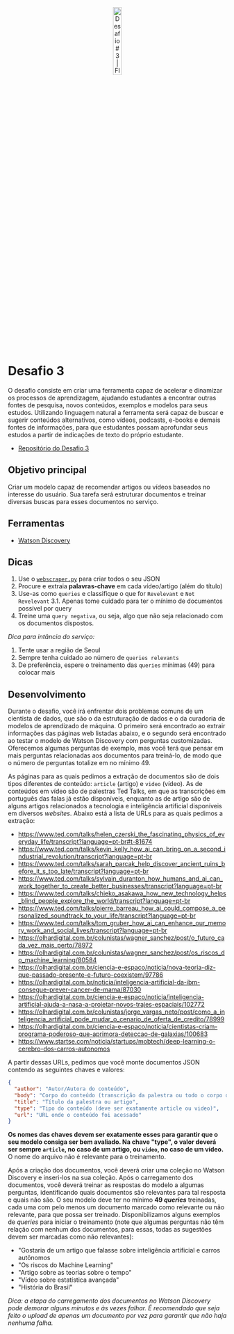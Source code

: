 <div align="center">
  <img width="20%" src="https://maratona.dev/static/icons/3-wd.png" alt="Desafio #3 | FIAP" />

</div>

# Desafio 3

O desafio consiste em criar uma ferramenta capaz de acelerar e dinamizar os processos de aprendizagem, ajudando estudantes a encontrar outras fontes de pesquisa, novos conteúdos, exemplos e modelos para seus estudos. Utilizando linguagem natural a ferramenta será capaz de buscar e sugerir conteúdos alternativos, como vídeos, podcasts, e-books e demais fontes de informações, para que estudantes possam aprofundar seus estudos a partir de indicações de texto do próprio estudante.

- [Repositório do Desafio 3](https://github.com/maratonadev-br/desafio-3-2020)

## Objetivo principal

Criar um modelo capaz de recomendar artigos ou vídeos baseados no interesse do usuário. Sua tarefa será estruturar documentos e treinar diversas buscas para esses documentos no serviço.

## Ferramentas

- [Watson Discovery](https://cloud.ibm.com/catalog/services/discovery)

## Dicas

1. Use o [`webscraper.py`](./webscraper.py) para criar todos o seu JSON
2. Procure e extraia **palavras-chave** em cada vídeo/artigo (além do título)
3. Use-as como `queries` e classifique o que for `Revelevant` e `Not Revelevant`
  3.1. Apenas tome cuidado para ter o mínimo de documentos possível por query
4. Treine uma `query negativa`, ou seja, algo que não seja relacionado com os documentos dispostos.

*Dica para intância do serviço:*

1. Tente usar a região de Seoul
2. Sempre tenha cuidado ao número de `queries relevants`
3. De preferência, espere o treinamento das `queries` mínimas (49) para colocar mais

## Desenvolvimento

Durante o desafio, você irá enfrentar dois problemas comuns de um cientista de dados, que são o da estruturação de dados e o da curadoria de modelos de aprendizado de máquina. O primeiro será encontrado ao extrair informações das páginas web listadas abaixo, e o segundo será encontrado ao testar o modelo de Watson Discovery com perguntas customizadas. Oferecemos algumas perguntas de exemplo, mas você terá que pensar em mais perguntas relacionadas aos documentos para treiná-lo, de modo que o número de perguntas totalize em no mínimo 49.

As páginas para as quais pedimos a extração de documentos são de dois tipos diferentes de conteúdo: `article` (artigo) e `video` (vídeo). As de conteúdos em vídeo são de palestras Ted Talks, em que as transcrições em português das falas já estão disponíveis, enquanto as de artigo são de alguns artigos relacionados a tecnologia e inteligência artificial disponíveis em diversos _websites_. Abaixo está a lista de URLs para as quais pedimos a extração:

- <https://www.ted.com/talks/helen_czerski_the_fascinating_physics_of_everyday_life/transcript?language=pt-br#t-81674>
- <https://www.ted.com/talks/kevin_kelly_how_ai_can_bring_on_a_second_industrial_revolution/transcript?language=pt-br>
- <https://www.ted.com/talks/sarah_parcak_help_discover_ancient_ruins_before_it_s_too_late/transcript?language=pt-br>
- <https://www.ted.com/talks/sylvain_duranton_how_humans_and_ai_can_work_together_to_create_better_businesses/transcript?language=pt-br>
- <https://www.ted.com/talks/chieko_asakawa_how_new_technology_helps_blind_people_explore_the_world/transcript?language=pt-br>
- <https://www.ted.com/talks/pierre_barreau_how_ai_could_compose_a_personalized_soundtrack_to_your_life/transcript?language=pt-br>
- <https://www.ted.com/talks/tom_gruber_how_ai_can_enhance_our_memory_work_and_social_lives/transcript?language=pt-br>
- <https://olhardigital.com.br/colunistas/wagner_sanchez/post/o_futuro_cada_vez_mais_perto/78972>
- <https://olhardigital.com.br/colunistas/wagner_sanchez/post/os_riscos_do_machine_learning/80584>
- <https://olhardigital.com.br/ciencia-e-espaco/noticia/nova-teoria-diz-que-passado-presente-e-futuro-coexistem/97786>
- <https://olhardigital.com.br/noticia/inteligencia-artificial-da-ibm-consegue-prever-cancer-de-mama/87030>
- <https://olhardigital.com.br/ciencia-e-espaco/noticia/inteligencia-artificial-ajuda-a-nasa-a-projetar-novos-trajes-espaciais/102772>
- <https://olhardigital.com.br/colunistas/jorge_vargas_neto/post/como_a_inteligencia_artificial_pode_mudar_o_cenario_de_oferta_de_credito/78999>
- <https://olhardigital.com.br/ciencia-e-espaco/noticia/cientistas-criam-programa-poderoso-que-aprimora-deteccao-de-galaxias/100683>
- <https://www.startse.com/noticia/startups/mobtech/deep-learning-o-cerebro-dos-carros-autonomos>

A partir dessas URLs, pedimos que você monte documentos JSON contendo as seguintes chaves e valores:

```json
{
  "author": "Autor/Autora do conteúdo",
  "body": "Corpo do conteúdo (transcrição da palestra ou todo o corpo de um artigo)",
  "title": "Título da palestra ou artigo",
  "type": "Tipo do conteúdo (deve ser exatamente article ou video)",
  "url": "URL onde o conteúdo foi acessado"
}
```

**Os nomes das chaves devem ser exatamente esses para garantir que o seu modelo consiga ser bem avaliado. Na chave "type", o valor deverá ser sempre `article`, no caso de um artigo, ou `video`, no caso de um vídeo.** O nome do arquivo não é relevante para o treinamento.

Após a criação dos documentos, você deverá criar uma coleção no Watson Discovery e inseri-los na sua coleção. Após o carregamento dos documentos, você deverá treinar as respostas do modelo a algumas perguntas, identificando quais documentos são relevantes para tal resposta e quais não são. O seu modelo deve ter no mínimo **49 _queries_** treinadas, cada uma com pelo menos um documento marcado como relevante ou não relevante, para que possa ser treinado. Disponibilizamos alguns exemplos de _queries_ para iniciar o treinamento (note que algumas perguntas não têm relação com nenhum dos documentos, para essas, todas as sugestões devem ser marcadas como não relevantes):

- "Gostaria de um artigo que falasse sobre inteligência artificial e carros autônomos
- "Os riscos do Machine Learning"
- "Artigo sobre as teorias sobre o tempo"
- "Vídeo sobre estatística avançada"
- "História do Brasil"

_Dica: a etapa do carregamento dos documentos no Watson Discovery pode demorar alguns minutos e às vezes falhar. É recomendado que seja feito o upload de apenas um documento por vez para garantir que não haja nenhuma falha._
